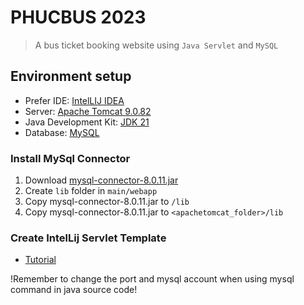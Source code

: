 # PHUCBUS 2023
> A bus ticket booking website using `Java Servlet` and `MySQL`

## Environment setup

- Prefer IDE: [IntelLIJ IDEA](https://www.jetbrains.com/idea/)
- Server: [Apache Tomcat 9.0.82](https://tomcat.apache.org/download-90.cgi)
- Java Development Kit: [JDK 21](https://www.oracle.com/java/technologies/downloads/)
- Database: [MySQL](https://dev.mysql.com/downloads/mysql/)
### Install MySql Connector
1. Download [mysql-connector-8.0.11.jar](https://jar-download.com/artifacts/mysql/mysql-connector-java/8.0.11/source-code)
2. Create `lib` folder in `main/webapp`        
3. Copy mysql-connector-8.0.11.jar to `/lib`
4. Copy mysql-connector-8.0.11.jar to `<apachetomcat_folder>/lib`
   
### Create IntelLij Servlet Template
- [Tutorial](https://www.jetbrains.com/help/idea/creating-and-configuring-web-application-elements.html)

!Remember to change the port and mysql account when using mysql command in java source code!
